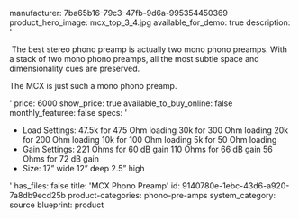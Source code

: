 manufacturer: 7ba65b16-79c3-47fb-9d6a-995354450369
product_hero_image: mcx_top_3_4.jpg
available_for_demo: true
description: '<p>&nbsp;The best stereo phono preamp is actually two mono phono preamps. With<br>a stack of two mono phono preamps, all the most subtle space and dimensionality cues are preserved.</p><p>The&nbsp;MCX&nbsp;is just such a mono phono preamp.</p>'
price: 6000
show_price: true
available_to_buy_online: false
monthly_featuree: false
specs: '<ul><li>Load Settings: 47.5k for 475 Ohm loading 30k for 300 Ohm loading&nbsp;20k for 200 Ohm loading&nbsp;10k for 100 Ohm loading 5k for 50 Ohm loading<br></li><li>Gain Settings: 221 Ohms for 60 dB gain 110 Ohms for 66 dB gain 56 Ohms for 72 dB gain<br></li><li>Size: 17” wide 12” deep 2.5” high<br></li></ul>'
has_files: false
title: 'MCX Phono Preamp'
id: 9140780e-1ebc-43d6-a920-7a8db9ecd25b
product-categories: phono-pre-amps
system_category: source
blueprint: product
